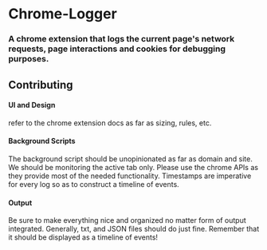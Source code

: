 # Chrome-Logger

### A chrome extension that logs the current page's network requests, page interactions and cookies for debugging purposes.

## Contributing

#### UI and Design
refer to the chrome extension docs as far as sizing, rules, etc.

#### Background Scripts
The background script should be unopinionated as far as domain and site. We should be monitoring the active tab only. Please use the chrome APIs as they provide most of the needed functionality. Timestamps are imperative for every log so as to construct a timeline of events.

#### Output
Be sure to make everything nice and organized no matter form of output integrated. Generally, txt, and JSON files should do just fine. Remember that it should be displayed as a timeline of events!